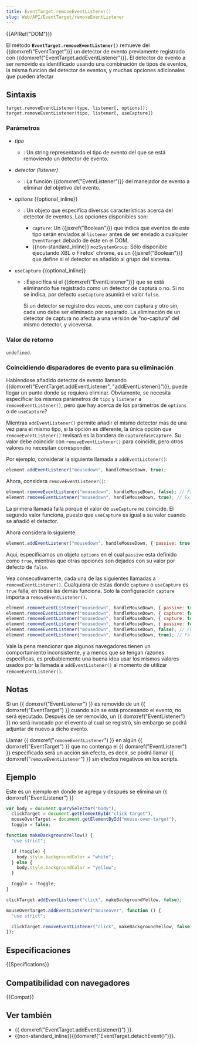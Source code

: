 ```yaml
---
title: EventTarget.removeEventListener()
slug: Web/API/EventTarget/removeEventListener
---
```


{{APIRef("DOM")}}

El método **`EventTarget.removeEventListener()`** remueve del {{domxref("EventTarget")}} un detector de evento previamente registrado con {{domxref("EventTarget.addEventListener")}}. El detector de evento a ser removido es identificado usando una combinación de tipos de eventos, la misma funcion del detector de eventos, y muchas opciones adicionales que pueden afectar

## Sintaxis

```
target.removeEventListener(type, listener[, options]);
target.removeEventListener(tipo, listener[, useCapture])
```

### Parámetros

- _tipo_
  - : Un string representando el tipo de evento del que se está removiendo un detector de evento.
- _detector (listener)_
  - : La función {{domxref("EventListener")}} del manejador de evento a eliminar del objetivo del evento.
- _options_ {{optional_inline}}

  - : Un objeto que especifíca diversas características acerca del detector de eventos. Las opciones disponibles son:

    - `capture`: Un {{jsxref("Boolean")}} que indica que eventos de este tipo serán enviados al `listener` antes de ser enviado a cualquier `EventTarget` debado de éste en el DOM.
    - {{non-standard_inline}} `mozSystemGroup`: Sólo disponible ejecutando XBL o Firefox' chrome, es un {{jsxref("Boolean")}} que define si el detector es añadido al grupo del sistema.

- `useCapture` {{optional_inline}}

  - : Especifíca si el {{domxref("EventListener")}} que se está eliminando fue registrado como un detector de captura o no. Si no se indica, por defecto `useCapture` asumirá el valor `false`.

    Si un detector se registro dos veces, uno con captura y otro sin, cada uno debe ser eliminado por separado. La eliminación de un detector de captura no afecta a una versión de "no-captura" del mismo detector, y viceversa.

### Valor de retorno

`undefined`.

### Coincidiendo disparadores de evento para su eliminación

Habiendose añadido detector de evento llamando {{domxref("EventTarget.addEventListener", "addEventListener()")}}, puede llegar un punto donde se requiera eliminar. Obviamente, se necesita especificar los mismos parámetros de `tipo` y `listener` a `removeEventListener()`, pero que hay acerca de los parámetros de `options` o de `useCapture`?

Mientras `addEventListener()` permite añadir el mismo detector más de una vez para el mismo tipo, si la opción es diferente, la única opción que `removeEventListener()` revisará es la bandera de `capture`/`useCapture`. Su valor debe coincidir con `removeEventListener()` para coincidir, pero otros valores no necesitan corresponder.

Por ejemplo, considerar la siguiente llamada a `addEventListener()`:

```js
element.addEventListener("mousedown", handleMouseDown, true);
```

Ahora, considera `removeEventListener()`:

```js
element.removeEventListener("mousedown", handleMouseDown, false); // Fallo
element.removeEventListener("mousedown", handleMouseDown, true); // Éxito
```

La primera llamada falla porque el valor de `useCapture` no coincide. El segundo valor funciona, puesto que `useCapture` es igual a su valor cuando se añadió el detector.

Ahora considera lo siguiente:

```js
element.addEventListener("mousedown", handleMouseDown, { passive: true });
```

Aqui, especificamos un objeto `options` en el cual `passive` esta definido como `true`, mientras que otras opciones son dejados con su valor por defecto de `false`.

Vea consecutivamente, cada una de las siguientes llamadas a `removeEventListener()`. Cualquiera de éstas donde `capture` o `useCapture` es `true` falla; en todas las demás funciona. Solo la configuración `capture` importa a `removeEventListener()`.

```js
element.removeEventListener("mousedown", handleMouseDown, { passive: true }); // Funciona
element.removeEventListener("mousedown", handleMouseDown, { capture: false }); // Funciona
element.removeEventListener("mousedown", handleMouseDown, { capture: true }); // Falla
element.removeEventListener("mousedown", handleMouseDown, { passive: false }); // Funciona
element.removeEventListener("mousedown", handleMouseDown, false); // Funciona
element.removeEventListener("mousedown", handleMouseDown, true); // Falla
```

Vale la pena mencionar que algunos navegadores tienen un comportamiento inconsistente, y a menos que se tengan razones específicas, es probablemente una buena idea usar los mismos valores usados por la llamada a `addEventListener()` al momento de utilizar `removeEventListener()`.

## Notas

Si un {{ domxref("EventListener") }} es removido de un {{ domxref("EventTarget") }} cuando aún se está procesando el evento, no será ejecutado. Después de ser removido, un {{ domxref("EventListener") }} no será invocado por el evento al cual se registró, sin embargo se podrá adjuntar de nuevo a dicho evento.

Llamar {{ domxref("<code>removeEventListener</code>") }} en algún {{ domxref("EventTarget") }} que no contenga el {{ domxref("EventListener") }} especificado será un acción sin efecto, es decir, se podrá llamar {{ domxref("<code>removeEventListener</code>") }} sin efectos negativos en los scripts.

## Ejemplo

Este es un ejemplo en donde se agrega y después se elimina un {{ domxref("EventListener") }}

```js
var body = document.querySelector("body"),
  clickTarget = document.getElementById("click-target"),
  mouseOverTarget = document.getElementById("mouse-over-target"),
  toggle = false;

function makeBackgroundYellow() {
  "use strict";

  if (toggle) {
    body.style.backgroundColor = "white";
  } else {
    body.style.backgroundColor = "yellow";
  }

  toggle = !toggle;
}

clickTarget.addEventListener("click", makeBackgroundYellow, false);

mouseOverTarget.addEventListener("mouseover", function () {
  "use strict";

  clickTarget.removeEventListener("click", makeBackgroundYellow, false);
});
```

## Especificaciones

{{Specifications}}

## Compatibilidad con navegadores

{{Compat}}

## Ver también

- {{ domxref("EventTarget.addEventListener()") }}.
- {{non-standard_inline}}{{domxref("EventTarget.detachEvent()")}}.
